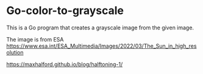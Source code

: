 # Go-color-to-grayscale
This is a Go program that creates a grayscale image from the given image. 

The image is from ESA 
https://www.esa.int/ESA_Multimedia/Images/2022/03/The_Sun_in_high_resolution


https://maxhalford.github.io/blog/halftoning-1/
